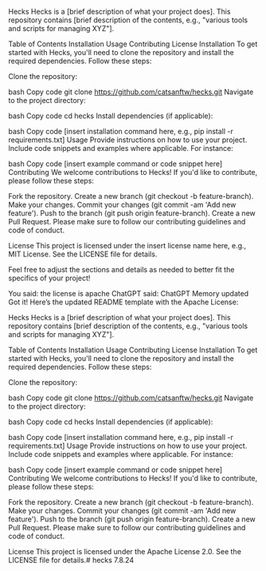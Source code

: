 Hecks
Hecks is a [brief description of what your project does]. This repository contains [brief description of the contents, e.g., "various tools and scripts for managing XYZ"].

Table of Contents
Installation
Usage
Contributing
License
Installation
To get started with Hecks, you'll need to clone the repository and install the required dependencies. Follow these steps:

Clone the repository:

bash
Copy code
git clone https://github.com/catsanftw/hecks.git
Navigate to the project directory:

bash
Copy code
cd hecks
Install dependencies (if applicable):

bash
Copy code
[insert installation command here, e.g., pip install -r requirements.txt]
Usage
Provide instructions on how to use your project. Include code snippets and examples where applicable. For instance:

bash
Copy code
[insert example command or code snippet here]
Contributing
We welcome contributions to Hecks! If you'd like to contribute, please follow these steps:

Fork the repository.
Create a new branch (git checkout -b feature-branch).
Make your changes.
Commit your changes (git commit -am 'Add new feature').
Push to the branch (git push origin feature-branch).
Create a new Pull Request.
Please make sure to follow our contributing guidelines and code of conduct.

License
This project is licensed under the insert license name here, e.g., MIT License. See the LICENSE file for details.

Feel free to adjust the sections and details as needed to better fit the specifics of your project!






You said:
the license is apache
ChatGPT said:
ChatGPT
Memory updated
Got it! Here’s the updated README template with the Apache License:

Hecks
Hecks is a [brief description of what your project does]. This repository contains [brief description of the contents, e.g., "various tools and scripts for managing XYZ"].

Table of Contents
Installation
Usage
Contributing
License
Installation
To get started with Hecks, you'll need to clone the repository and install the required dependencies. Follow these steps:

Clone the repository:

bash
Copy code
git clone https://github.com/catsanftw/hecks.git
Navigate to the project directory:

bash
Copy code
cd hecks
Install dependencies (if applicable):

bash
Copy code
[insert installation command here, e.g., pip install -r requirements.txt]
Usage
Provide instructions on how to use your project. Include code snippets and examples where applicable. For instance:

bash
Copy code
[insert example command or code snippet here]
Contributing
We welcome contributions to Hecks! If you'd like to contribute, please follow these steps:

Fork the repository.
Create a new branch (git checkout -b feature-branch).
Make your changes.
Commit your changes (git commit -am 'Add new feature').
Push to the branch (git push origin feature-branch).
Create a new Pull Request.
Please make sure to follow our contributing guidelines and code of conduct.

License
This project is licensed under the Apache License 2.0. See the LICENSE file for details.# hecks
7.8.24

